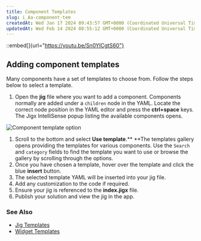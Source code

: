 ```yaml
---
title: Component Templates
slug: i_Aa-component-tem
createdAt: Wed Jan 17 2024 09:43:57 GMT+0000 (Coordinated Universal Time)
updatedAt: Wed Feb 14 2024 08:55:12 GMT+0000 (Coordinated Universal Time)
---
```


::embed[]{url="https://youtu.be/Sn0YICgtS60"}

## Adding component templates

Many components have a set of templates to choose from. Follow the steps below to select a template.

1. Open the **jig** file where you want to add a component. Components normally are added under a `children` node in the YAML. Locate the correct node position in the YAML editor and press the **ctrl+space** keys. The Jigx IntelliSense popup listing the available components opens.

![Component template option](https://archbee-image-uploads.s3.amazonaws.com/x7vdIDH6-ScTprfmi2XXX/O237mbgFczj2DGgMk7tRF_templatescompcode.png "Component template option")

1. Scroll to the bottom and select **Use template**.** **The templates gallery opens providing the templates for various components. Use the `Search` and `category` fields to find the template you want to use or browse the gallery by scrolling through the options.
2. Once you have chosen a template, hover over the template and click the blue **insert** button.
3. The selected template YAML will be inserted into your jig file.
4. Add any customization to the code if required.
5. Ensure your jig is referenced to the **index.jigx** file.
6. Publish your solution and view the jig in the app.

### See Also

- [Jig Templates](<./../Jigs _screens_/Jig Templates.md>)
- [Widget Templates]()

